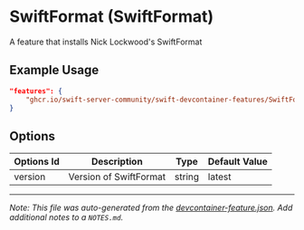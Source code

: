 
# SwiftFormat (SwiftFormat)

A feature that installs Nick Lockwood's SwiftFormat

## Example Usage

```json
"features": {
    "ghcr.io/swift-server-community/swift-devcontainer-features/SwiftFormat:0": {}
}
```

## Options

| Options Id | Description | Type | Default Value |
|-----|-----|-----|-----|
| version | Version of SwiftFormat | string | latest |



---

_Note: This file was auto-generated from the [devcontainer-feature.json](https://github.com/swift-server-community/swift-devcontainer-features/blob/main/src/SwiftFormat/devcontainer-feature.json).  Add additional notes to a `NOTES.md`._

